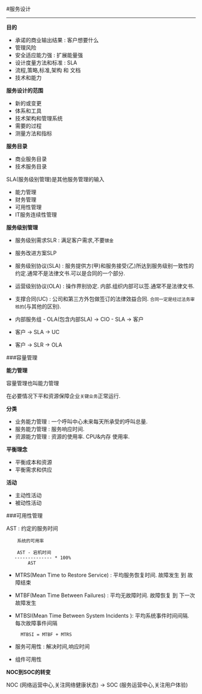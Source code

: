 #服务设计

---

**目的**

* 承诺的商业输出结果 : 客户想要什么
* 管理风险
* 安全适应能力强 : 扩展能量强
* 设计度量方法和标准 : SLA
* 流程,策略,标准,架构 和 文档
* 技术和能力

**服务设计的范围**

* 新的或变更
* 体系和工具
* 技术架构和管理系统
* 需要的过程
* 测量方法和指标 

**服务目录**

* 商业服务目录
* 技术服务目录

SLA(服务级别管理)是其他服务管理的输入

* 能力管理
* 财务管理
* 可用性管理
* IT服务连续性管理 

**服务级别管理**

* 服务级别需求SLR : 满足客户需求,不要`镀金`
* 服务改进方案SLP 

* 服务级别协议(SLA) : 服务提供方(甲)和服务接受(乙)所达到服务级别一致性的约定.通常不是法律文书.可以是合同的一个部分.
* 运营级别协议(OLA) : 操作界别协定. 内部.组织内部可以签.通常不是法律文书.
* 支撑合同(UC) : 公司和第三方外包做签订的法律效益合同. `合同一定是经过法务审核的`(与其他的区别).

* 内部服务组 - OLA(包含内部SLA) -> CIO - SLA -> 客户
* 客户 -> SLA -> UC
* 客户 -> SLR -> OLA

###容量管理

**能力管理**

容量管理也叫能力管理

在必要情况下平和资源保障企业`关键业务`正常运行.

**分类**

* 业务能力管理 : 一个呼叫中心未来每天所承受的呼叫总量.
* 服务能力管理 : 服务响应时间.
* 资源能力管理 : 资源的使用率. CPU&内存 使用率.


**平衡理念**

* 平衡成本和资源
* 平衡需求和供应 

**活动**

* 主动性活动
* 被动性活动

###可用性管理

AST : 约定的服务时间

		系统的可用率

		AST - 宕机时间
	   -------------- * 100%
	   		AST


* MTRS(Mean Time to Restore Service) : 平均服务恢复时间. 故障发生 到 故障结束
* MTBF(Mean Time Between Failures) : 平均无故障时间. 故障恢复 到 下一次故障发生
* MTBSI(Mean Time Between System Incidents ): 平均系统事件时间间隔. 每次故障事件间隔

		MTBSI = MTBF + MTRS

* 服务可用性 : 解决时间,响应时间
* 组件可用性 

**NOC到SOC的转变**

NOC (网络运营中心,关注网络健康状态) -> SOC (服务运营中心,关注用户体验) 


